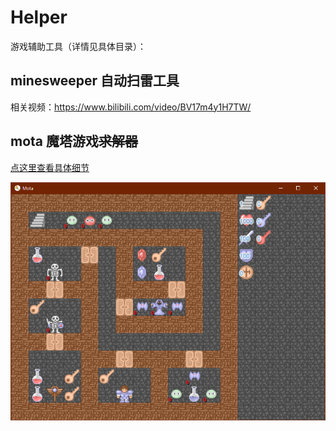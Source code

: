# Helper

游戏辅助工具（详情见具体目录）：

## minesweeper 自动扫雷工具 

相关视频：<https://www.bilibili.com/video/BV17m4y1H7TW/>

## mota 魔塔游戏~~求解器~~

[点这里查看具体细节](./mota/README.md)

![](./mota/snapshots/1696174190935.jpg)


